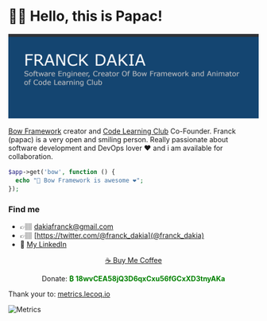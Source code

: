 # 👋🏽 Hello, this is Papac!

![Bio](https://raw.githubusercontent.com/papac/papac/master/bio.png)

[Bow Framework](https://bowphp.com) creator and [Code Learning Club](https://codelearningclub.com) Co-Founder. Franck (papac) is a very open and smiling person. Really passionate about software development and DevOps lover ❤️ and i am available for collaboration.

```php
$app->get('bow', function () {
  echo "📇 Bow Framework is awesome ❤️";
});
```

### Find me

- 👉🏽 <a href="mailto:dakiafranck@gmail.com">dakiafranck@gmail.com</a>
- 👉🏽 [https://twitter.com/@franck_dakia](@franck_dakia)
- 💼 [My LinkedIn](https://www.linkedin.com/in/franck-dakia)

<p align="center"><a href="https://www.buymeacoffee.com/iOLqZ3h" font-color="#144579">☕️ Buy Me Coffee</a></p>
<p align="center">Donate: <strong style="color: green">₿ 18wvCEA58jQ3D6qxCxu56fGCxXD3tnyAKa</strong></p>

Thank your to: [metrics.lecoq.io](https://metrics.lecoq.io)

![Metrics](https://metrics.lecoq.io/papac?template=classic&activity=1&isocalendar=1&languages=1&pagespeed=1&pagespeed.detailed=false&pagespeed.screenshot=false&isocalendar.duration=half-year&activity.limit=5&activity.days=14&activity.filter=all&config.timezone=Africa%2FAbidjan&config.animated=true)
